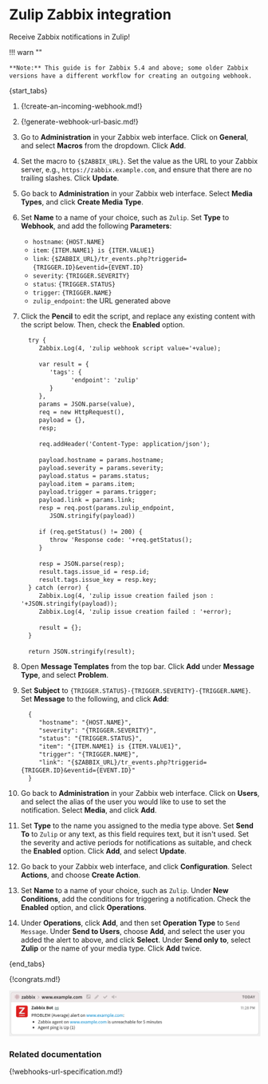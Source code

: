 # Zulip Zabbix integration

Receive Zabbix notifications in Zulip!

!!! warn ""

    **Note:** This guide is for Zabbix 5.4 and above; some older Zabbix
    versions have a different workflow for creating an outgoing webhook.

{start_tabs}

1. {!create-an-incoming-webhook.md!}

1. {!generate-webhook-url-basic.md!}

1. Go to **Administration** in your Zabbix web interface. Click on
   **General**, and select **Macros** from the dropdown. Click **Add**.

1. Set the macro to `{$ZABBIX_URL}`. Set the value as the URL to your
   Zabbix server, e.g., `https://zabbix.example.com`, and ensure that there
   are no trailing slashes. Click **Update**.

1. Go back to **Administration** in your Zabbix web interface. Select
   **Media Types**, and click **Create Media Type**.

1. Set **Name** to a name of your choice, such as `Zulip`. Set **Type** to
   **Webhook**, and add the following **Parameters**:

    * `hostname`: `{HOST.NAME}`
    * `item`: `{ITEM.NAME1} is {ITEM.VALUE1}`
    * `link`: `{$ZABBIX_URL}/tr_events.php?triggerid={TRIGGER.ID}&eventid={EVENT.ID}`
    * `severity`: `{TRIGGER.SEVERITY}`
    * `status`: `{TRIGGER.STATUS}`
    * `trigger`: `{TRIGGER.NAME}`
    * `zulip_endpoint`: the URL generated above

1. Click the **Pencil** to edit the script, and replace any existing content
   with the script below. Then, check the **Enabled** option.

         try {
            Zabbix.Log(4, 'zulip webhook script value='+value);

            var result = {
               'tags': {
                     'endpoint': 'zulip'
               }
            },
            params = JSON.parse(value),
            req = new HttpRequest(),
            payload = {},
            resp;

            req.addHeader('Content-Type: application/json');

            payload.hostname = params.hostname;
            payload.severity = params.severity;
            payload.status = params.status;
            payload.item = params.item;
            payload.trigger = params.trigger;
            payload.link = params.link;
            resp = req.post(params.zulip_endpoint,
               JSON.stringify(payload))

            if (req.getStatus() != 200) {
               throw 'Response code: '+req.getStatus();
            }

            resp = JSON.parse(resp);
            result.tags.issue_id = resp.id;
            result.tags.issue_key = resp.key;
         } catch (error) {
            Zabbix.Log(4, 'zulip issue creation failed json : '+JSON.stringify(payload));
            Zabbix.Log(4, 'zulip issue creation failed : '+error);

            result = {};
         }

         return JSON.stringify(result);

1. Open **Message Templates** from the top bar. Click **Add** under **Message Type**,
   and select **Problem**.

1. Set **Subject** to `{TRIGGER.STATUS}-{TRIGGER.SEVERITY}-{TRIGGER.NAME}`.
   Set **Message** to the following, and click **Add**:

         {
            "hostname": "{HOST.NAME}",
            "severity": "{TRIGGER.SEVERITY}",
            "status": "{TRIGGER.STATUS}",
            "item": "{ITEM.NAME1} is {ITEM.VALUE1}",
            "trigger": "{TRIGGER.NAME}",
            "link": "{$ZABBIX_URL}/tr_events.php?triggerid={TRIGGER.ID}&eventid={EVENT.ID}"
         }

1. Go back to **Administration** in your Zabbix web interface. Click on
   **Users**, and select the alias of the user you would like to use to
   set the notification. Select **Media**, and click **Add**.

1. Set **Type** to the name you assigned to the media type above.
   Set **Send To** to `Zulip` or any text, as this field requires text, but
   it isn't used. Set the severity and active periods for notifications as
   suitable, and check the **Enabled** option. Click **Add**, and
   select **Update**.

1. Go back to your Zabbix web interface, and click **Configuration**.
   Select **Actions**, and choose **Create Action**.

1. Set **Name** to a name of your choice, such as `Zulip`. Under
   **New Conditions**, add the conditions for triggering a notification.
   Check the **Enabled** option, and click **Operations**.

1. Under **Operations**, click **Add**, and then set **Operation Type** to
   `Send Message`. Under **Send to Users**, choose **Add**, and select the user
   you added the alert to above, and click **Select**. Under **Send only to**,
   select **Zulip** or the name of your media type. Click **Add** twice.

{end_tabs}

{!congrats.md!}

![](/static/images/integrations/zabbix/001.png)

### Related documentation

{!webhooks-url-specification.md!}
